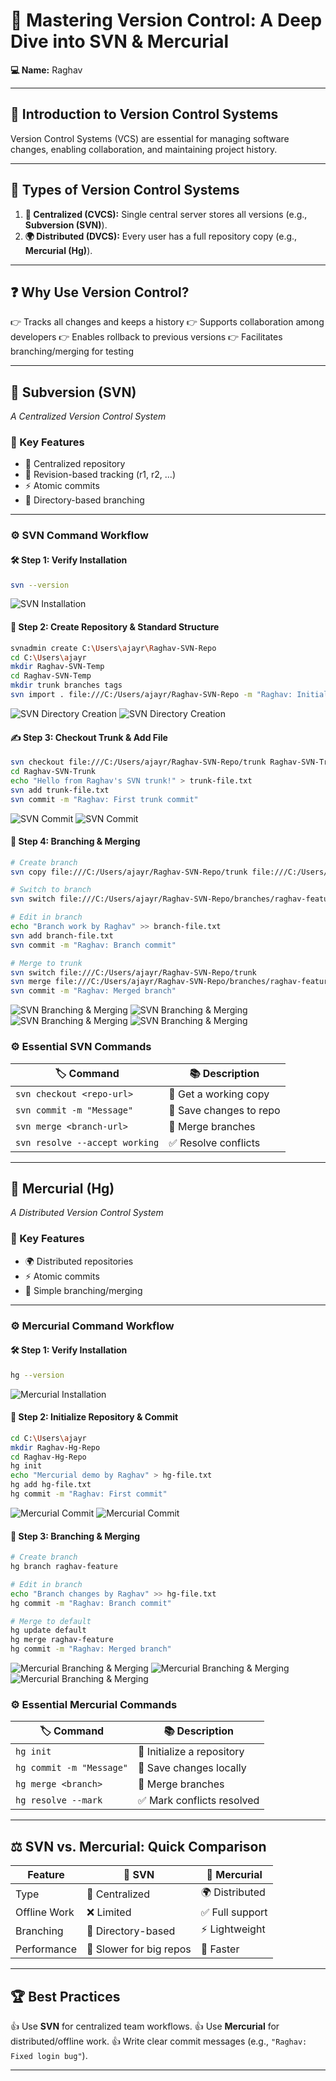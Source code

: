 # 🚀 Mastering Version Control: A Deep Dive into SVN & Mercurial

**💻 Name:** Raghav

---

## 📌 Introduction to Version Control Systems

Version Control Systems (VCS) are essential for managing software changes, enabling collaboration, and maintaining project history.

---

## 📂 Types of Version Control Systems

1. **🔗 Centralized (CVCS):** Single central server stores all versions (e.g., **Subversion (SVN)**).
2. **🌍 Distributed (DVCS):** Every user has a full repository copy (e.g., **Mercurial (Hg)**).

---

## ❓ Why Use Version Control?

👉 Tracks all changes and keeps a history
👉 Supports collaboration among developers
👉 Enables rollback to previous versions
👉 Facilitates branching/merging for testing

---

## 🏰 Subversion (SVN)

_A Centralized Version Control System_

### 🌟 Key Features

-   📌 Centralized repository
-   🔄 Revision-based tracking (r1, r2, ...)
-   ⚡ Atomic commits
-   🌲 Directory-based branching

---

### ⚙️ SVN Command Workflow

#### 🛠 Step 1: Verify Installation

```bash
svn --version
```

![SVN Installation](https://raw.githubusercontent.com/git-raghav/SVN-Hg-Demo/main/images/image1.png)

#### 📝 Step 2: Create Repository & Standard Structure

```bash
svnadmin create C:\Users\ajayr\Raghav-SVN-Repo
cd C:\Users\ajayr
mkdir Raghav-SVN-Temp
cd Raghav-SVN-Temp
mkdir trunk branches tags
svn import . file:///C:/Users/ajayr/Raghav-SVN-Repo -m "Raghav: Initial structure"
```

![SVN Directory Creation](https://raw.githubusercontent.com/git-raghav/SVN-Hg-Demo/main/images/image2.png)
![SVN Directory Creation](https://raw.githubusercontent.com/git-raghav/SVN-Hg-Demo/main/images/image3.png)

#### ✍️ Step 3: Checkout Trunk & Add File

```bash
svn checkout file:///C:/Users/ajayr/Raghav-SVN-Repo/trunk Raghav-SVN-Trunk
cd Raghav-SVN-Trunk
echo "Hello from Raghav's SVN trunk!" > trunk-file.txt
svn add trunk-file.txt
svn commit -m "Raghav: First trunk commit"
```

![SVN Commit](https://raw.githubusercontent.com/git-raghav/SVN-Hg-Demo/main/images/image4.png)
![SVN Commit](https://raw.githubusercontent.com/git-raghav/SVN-Hg-Demo/main/images/image5.png)

#### 🔀 Step 4: Branching & Merging

```bash
# Create branch
svn copy file:///C:/Users/ajayr/Raghav-SVN-Repo/trunk file:///C:/Users/ajayr/Raghav-SVN-Repo/branches/raghav-feature -m "Raghav: Feature branch"

# Switch to branch
svn switch file:///C:/Users/ajayr/Raghav-SVN-Repo/branches/raghav-feature

# Edit in branch
echo "Branch work by Raghav" >> branch-file.txt
svn add branch-file.txt
svn commit -m "Raghav: Branch commit"

# Merge to trunk
svn switch file:///C:/Users/ajayr/Raghav-SVN-Repo/trunk
svn merge file:///C:/Users/ajayr/Raghav-SVN-Repo/branches/raghav-feature
svn commit -m "Raghav: Merged branch"
```

![SVN Branching & Merging](https://raw.githubusercontent.com/git-raghav/SVN-Hg-Demo/main/images/image6.png)
![SVN Branching & Merging](https://raw.githubusercontent.com/git-raghav/SVN-Hg-Demo/main/images/image7.png)
![SVN Branching & Merging](https://raw.githubusercontent.com/git-raghav/SVN-Hg-Demo/main/images/image8.png)
![SVN Branching & Merging](https://raw.githubusercontent.com/git-raghav/SVN-Hg-Demo/main/images/image9.png)

### ⚙️ Essential SVN Commands

| 🏷 Command                      | 📚 Description          |
| ------------------------------ | ----------------------- |
| `svn checkout <repo-url>`      | 🔄 Get a working copy   |
| `svn commit -m "Message"`      | 💾 Save changes to repo |
| `svn merge <branch-url>`       | 🔀 Merge branches       |
| `svn resolve --accept working` | ✅ Resolve conflicts    |

---

## 🔄 Mercurial (Hg)

_A Distributed Version Control System_

### 🌟 Key Features

-   🌍 Distributed repositories
-   ⚡ Atomic commits
-   🔀 Simple branching/merging

---

### ⚙️ Mercurial Command Workflow

#### 🛠 Step 1: Verify Installation

```bash
hg --version
```

![Mercurial Installation](https://raw.githubusercontent.com/git-raghav/SVN-Hg-Demo/main/images/image10.png)

#### 📂 Step 2: Initialize Repository & Commit

```bash
cd C:\Users\ajayr
mkdir Raghav-Hg-Repo
cd Raghav-Hg-Repo
hg init
echo "Mercurial demo by Raghav" > hg-file.txt
hg add hg-file.txt
hg commit -m "Raghav: First commit"
```

![Mercurial Commit](https://raw.githubusercontent.com/git-raghav/SVN-Hg-Demo/main/images/image11.png)
![Mercurial Commit](https://raw.githubusercontent.com/git-raghav/SVN-Hg-Demo/main/images/image12.png)

#### 🔀 Step 3: Branching & Merging

```bash
# Create branch
hg branch raghav-feature

# Edit in branch
echo "Branch changes by Raghav" >> hg-file.txt
hg commit -m "Raghav: Branch commit"

# Merge to default
hg update default
hg merge raghav-feature
hg commit -m "Raghav: Merged branch"
```

![Mercurial Branching & Merging](https://raw.githubusercontent.com/git-raghav/SVN-Hg-Demo/main/images/image13.png)
![Mercurial Branching & Merging](https://raw.githubusercontent.com/git-raghav/SVN-Hg-Demo/main/images/image14.png)
![Mercurial Branching & Merging](https://raw.githubusercontent.com/git-raghav/SVN-Hg-Demo/main/images/image15.png)

### ⚙️ Essential Mercurial Commands

| 🏷 Command                | 📚 Description             |
| ------------------------ | -------------------------- |
| `hg init`                | 🚀 Initialize a repository |
| `hg commit -m "Message"` | 💾 Save changes locally    |
| `hg merge <branch>`      | 🔀 Merge branches          |
| `hg resolve --mark`      | ✅ Mark conflicts resolved |

---

## ⚖️ SVN vs. Mercurial: Quick Comparison

| Feature      | 🏰 SVN                  | 🔄 Mercurial    |
| ------------ | ----------------------- | --------------- |
| Type         | 🔗 Centralized          | 🌍 Distributed  |
| Offline Work | ❌ Limited              | ✅ Full support |
| Branching    | 📂 Directory-based      | ⚡ Lightweight  |
| Performance  | 🐢 Slower for big repos | 🚀 Faster       |

---

## 🏆 Best Practices

👍 Use **SVN** for centralized team workflows.
👍 Use **Mercurial** for distributed/offline work.
👍 Write clear commit messages (e.g., `"Raghav: Fixed login bug"`).

---
